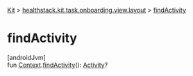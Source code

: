
[Kit](../../kit.html) > [healthstack.kit.task.onboarding.view.layout](index.html) > [findActivity](find-activity.html)



# findActivity



[androidJvm]\
fun [Context](https://developer.android.com/reference/kotlin/android/content/Context.html).[findActivity](find-activity.html)(): [Activity](https://developer.android.com/reference/kotlin/android/app/Activity.html)?




